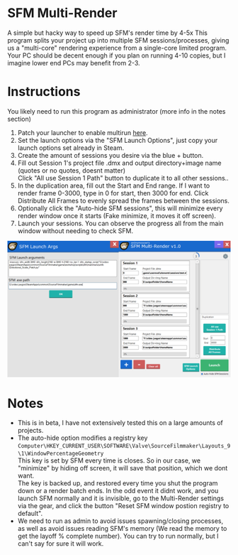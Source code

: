 SFM Multi-Render
=============

A simple but hacky way to speed up SFM's render time by 4-5x 
This program splits your project up into multiple SFM sessions/processes, giving us a "multi-core" rendering experience from a single-core limited program.
Your PC should be decent enough if you plan on running 4-10 copies, but I imagine lower end PCs may benefit from 2-3.

# Instructions
You likely need to run this program as administrator (more info in the notes section)
1. Patch your launcher to enable multirun [here](https://steamcommunity.com/sharedfiles/filedetails/?id=3481598701&searchtext=).  
2. Set the launch options via the "SFM Launch Options", just copy your launch options set already in Steam.
3. Create the amount of sessions you desire via the blue + button.
4. Fill out Session 1's project file .dmx and output directory+image name (quotes or no quotes, doesnt matter)  
   Click "All use Session 1 Path" button to duplicate it to all other sessions..
6. In the duplication area, fill out the Start and End range. If I want to render frame 0-3000, type in 0 for start, then 3000 for end. Click Distribute All Frames to evenly spread the frames between the sessions.
7. Optionally click the "Auto-hide SFM sessions", this will minimize every render window once it starts (Fake minimize, it moves it off screen).
8. Launch your sessions. You can observe the progress all from the main window without needing to check SFM.

![launch args](/mdAsset/s3xiblvoed.png)

# Notes
- This is in beta, I have not extensively tested this on a large amounts of projects.
- The auto-hide option modifies a registry key `Computer\HKEY_CURRENT_USER\SOFTWARE\Valve\SourceFilmmaker\Layouts_9\1\WindowPercentageGeometry`  
  This key is set by SFM every time is closes. So in our case, we "minimize" by hiding off screen, it will save that position, which we dont want.  
  The key is backed up, and restored every time you shut the program down or a render batch ends. In the odd event it didnt work, and you launch SFM normally and it is invisible, go to the Multi-Render settings via the gear, and click the button "Reset SFM window postion registry to default".
- We need to run as admin to avoid issues spawning/closing processes, as well as avoid issues reading SFM's memory (We read the memory to get the layoff % complete number). You can try to run normally, but I can't say for sure it will work.
